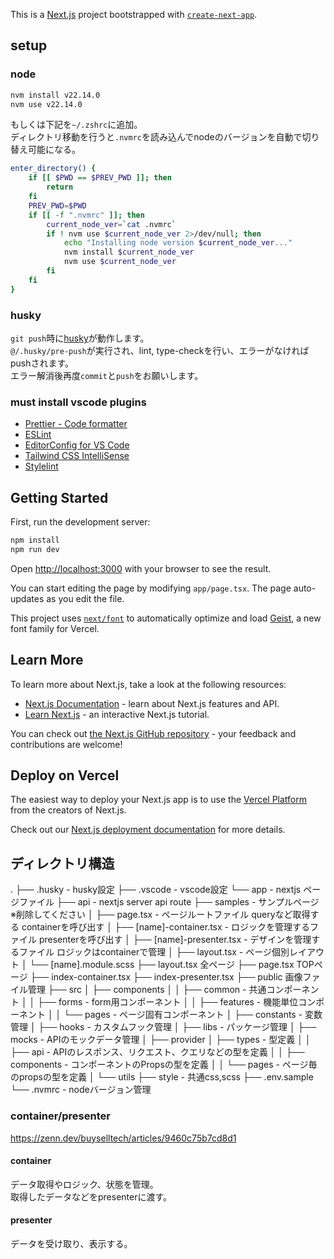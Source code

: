 This is a [Next.js](https://nextjs.org) project bootstrapped with [`create-next-app`](https://nextjs.org/docs/app/api-reference/cli/create-next-app).

## setup

### node

```sh
nvm install v22.14.0
nvm use v22.14.0
```

もしくは下記を`~/.zshrc`に追加。<br>
ディレクトリ移動を行うと`.nvmrc`を読み込んでnodeのバージョンを自動で切り替え可能になる。

```sh
enter_directory() {
	if [[ $PWD == $PREV_PWD ]]; then
		return
	fi
	PREV_PWD=$PWD
	if [[ -f ".nvmrc" ]]; then
		current_node_ver=`cat .nvmrc`
		if ! nvm use $current_node_ver 2>/dev/null; then
			echo "Installing node version $current_node_ver..."
			nvm install $current_node_ver
			nvm use $current_node_ver
		fi
	fi
}
```

### husky

`git push`時に[husky](https://typicode.github.io/husky/)が動作します。<br>
`@/.husky/pre-push`が実行され、lint, type-checkを行い、エラーがなければpushされます。<br>
エラー解消後再度`commit`と`push`をお願いします。

### must install vscode plugins

- [Prettier - Code formatter](https://marketplace.cursorapi.com/items?itemName=esbenp.prettier-vscode)
- [ESLint](https://marketplace.cursorapi.com/items?itemName=dbaeumer.vscode-eslint)
- [EditorConfig for VS Code](https://marketplace.cursorapi.com/items?itemName=EditorConfig.EditorConfig)
- [Tailwind CSS IntelliSense](https://marketplace.cursorapi.com/items?itemName=bradlc.vscode-tailwindcss)
- [Stylelint](https://marketplace.cursorapi.com/items?itemName=stylelint.vscode-stylelint)

## Getting Started

First, run the development server:

```bash
npm install
npm run dev
```

Open [http://localhost:3000](http://localhost:3000) with your browser to see the result.

You can start editing the page by modifying `app/page.tsx`. The page auto-updates as you edit the file.

This project uses [`next/font`](https://nextjs.org/docs/app/building-your-application/optimizing/fonts) to automatically optimize and load [Geist](https://vercel.com/font), a new font family for Vercel.

## Learn More

To learn more about Next.js, take a look at the following resources:

- [Next.js Documentation](https://nextjs.org/docs) - learn about Next.js features and API.
- [Learn Next.js](https://nextjs.org/learn) - an interactive Next.js tutorial.

You can check out [the Next.js GitHub repository](https://github.com/vercel/next.js) - your feedback and contributions are welcome!

## Deploy on Vercel

The easiest way to deploy your Next.js app is to use the [Vercel Platform](https://vercel.com/new?utm_medium=default-template&filter=next.js&utm_source=create-next-app&utm_campaign=create-next-app-readme) from the creators of Next.js.

Check out our [Next.js deployment documentation](https://nextjs.org/docs/app/building-your-application/deploying) for more details.

## ディレクトリ構造
.
├── .husky - husky設定
├── .vscode - vscode設定
└── app - nextjs ページファイル
    ├── api - nextjs server api route
    ├── samples - サンプルページ ※削除してください
    │   ├── page.tsx - ページルートファイル queryなど取得する containerを呼び出す
    │   ├── [name]-container.tsx - ロジックを管理するファイル presenterを呼び出す
    │   ├── [name]-presenter.tsx - デザインを管理するファイル ロジックはcontainerで管理
    │   ├── layout.tsx - ページ個別レイアウト
    │   └── [name].module.scss
    ├── layout.tsx 全ページ
    ├── page.tsx TOPページ
    ├── index-container.tsx
    ├── index-presenter.tsx
    ├── public 画像ファイル管理
    ├── src
    │   ├── components
    │   │   ├── common - 共通コンポーネント
    │   │   ├── forms - form用コンポーネント
    │   │   ├── features - 機能単位コンポーネント
    │   │   └── pages - ページ固有コンポーネント
    │   ├── constants - 変数管理
    │   ├── hooks - カスタムフック管理
    │   ├── libs - パッケージ管理
    │   ├── mocks - APIのモックデータ管理
    │   ├── provider
    │   ├── types - 型定義
    │   │   ├── api - APIのレスポンス、リクエスト、クエリなどの型を定義
    │   │   ├── components - コンポーネントのPropsの型を定義
    │   │   └── pages - ページ毎のpropsの型を定義
    │   └── utils
    ├── style - 共通css,scss
    ├── .env.sample
    └── .nvmrc - nodeバージョン管理

### container/presenter
https://zenn.dev/buyselltech/articles/9460c75b7cd8d1

#### container
データ取得やロジック、状態を管理。<br>
取得したデータなどをpresenterに渡す。<br>
#### presenter
データを受け取り、表示する。
